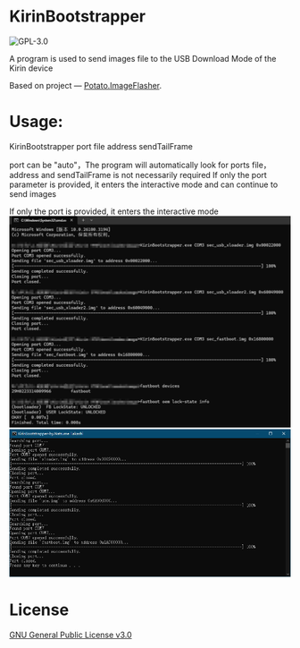 # KirinBootstrapper
![GPL-3.0](https://img.shields.io/github/license/mashed-potatoes/Potato.ImageFlasher.svg)

A program is used to send images file to the USB Download Mode of the Kirin device

Based on project — [Potato.ImageFlasher](https://github.com/mashed-potatoes/Potato.ImageFlasher).

# Usage: 
KirinBootstrapper port file address sendTailFrame

port can be "auto"，The program will automatically look for ports
file，address and sendTailFrame is not necessarily required
If only the port parameter is provided, it enters the interactive mode and can continue to send images

If only the port is provided, it enters the interactive mode
![image](example.png)
![image](auto-port.png)

# License

[GNU General Public License v3.0](LICENSE.txt)
